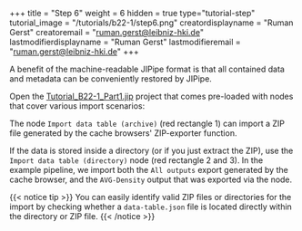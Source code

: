 +++
title = "Step 6"
weight = 6
hidden = true
type="tutorial-step"
tutorial_image = "/tutorials/b22-1/step6.png"
creatordisplayname = "Ruman Gerst"
creatoremail = "ruman.gerst@leibniz-hki.de"
lastmodifierdisplayname = "Ruman Gerst"
lastmodifieremail = "ruman.gerst@leibniz-hki.de"
+++

A benefit of the machine-readable JIPipe format is that all contained data and metadata can be conveniently restored by JIPipe.

Open the [Tutorial_B22-1_Part1.jip](/tutorials/b22-1/Tutorial_B22-1.zip) project that comes pre-loaded with nodes that cover various import scenarios:

The node `Import data table (archive)` (red rectangle 1) can import a ZIP file generated by the cache browsers' ZIP-exporter function.

If the data is stored inside a directory (or if you just extract the ZIP), use the `Import data table (directory)` node (red rectangle 2 and 3).
In the example pipeline, we import both the `All outputs` export generated by the cache browser, and the `AVG-Density` output that was exported via the node.

{{< notice tip >}}
You can easily identify valid ZIP files or directories for the import by checking whether a `data-table.json` file is located directly within the directory or ZIP file.
{{< /notice >}}

